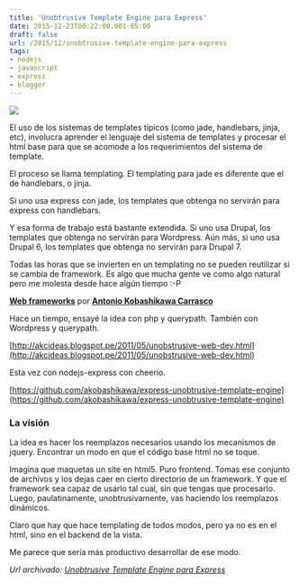 ```yaml
---
title: 'Unobtrusive Template Engine para Express'
date: 2015-12-23T00:22:00.001-05:00
draft: false
url: /2015/12/unobtrusive-template-engine-para-express
tags: 
- nodejs
- javascript
- express
- blogger
---
```


[![](http://1.bp.blogspot.com/-UcP01Kq0lfI/TiSIJ7jmV1I/AAAAAAAABXk/ACnSY0H_zz8/s1600/free-v.png)](http://1.bp.blogspot.com/-UcP01Kq0lfI/TiSIJ7jmV1I/AAAAAAAABXk/ACnSY0H_zz8/s1600/free-v.png)

  
El uso de los sistemas de templates típicos (como jade, handlebars, jinja, etc), involucra aprender el lenguaje del sistema de templates y procesar el html base para que se acomode a los requerimientos del sistema de template.

  

El proceso se llama templating. El templating para jade es diferente que el de handlebars, o jinja.

  

Si uno usa express con jade, los templates que obtenga no servirán para express con handlebars.

  

Y esa forma de trabajo está bastante extendida. Si uno usa Drupal, los templates que obtenga no servirán para Wordpress. Aún más, si uno usa Drupal 6, los templates que obtenga no servirán para Drupal 7.

  

Todas las horas que se invierten en un templating no se pueden reutilizar si se cambia de framework. Es algo que mucha gente ve como algo natural pero me molesta desde hace algún tiempo :-P

  

  

**[Web frameworks](https://www.slideshare.net/akobashikawa/web-frameworks-7456538 "Web frameworks")** por **[Antonio Kobashikawa Carrasco](https://www.slideshare.net/akobashikawa)**

  

Hace un tiempo, ensayé la idea con php y querypath. También con Wordpress y querypath.  
  
[http://akcideas.blogspot.pe/2011/05/unobstrusive-web-dev.html](http://akcideas.blogspot.pe/2011/05/unobstrusive-web-dev.html)  
  
Esta vez con nodejs-express con cheerio.

  

[https://github.com/akobashikawa/express-unobtrusive-template-engine](https://github.com/akobashikawa/express-unobtrusive-template-engine)  
  

### La visión

La idea es hacer los reemplazos necesarios usando los mecanismos de jquery. Encontrar un modo en que el código base html no se toque.  
  
Imagina que maquetas un site en html5. Puro frontend. Tomas ese conjunto de archivos y los dejas caer en cierto directorio de un framework. Y que el framework sea capaz de usarlo tal cual, sin que tengas que procesarlo. Luego, paulatinamente, unobtrusivamente, vas haciendo los reemplazos dinámicos.  
  
Claro que hay que hace templating de todos modos, pero ya no es en el html, sino en el backend de la vista.  
  
Me parece que sería más productivo desarrollar de ese modo.

_*Url archivado: [Unobtrusive Template Engine para Express](https://akcdev.blogspot.com/2015/12/unobtrusive-template-engine-para-express.html)*_
